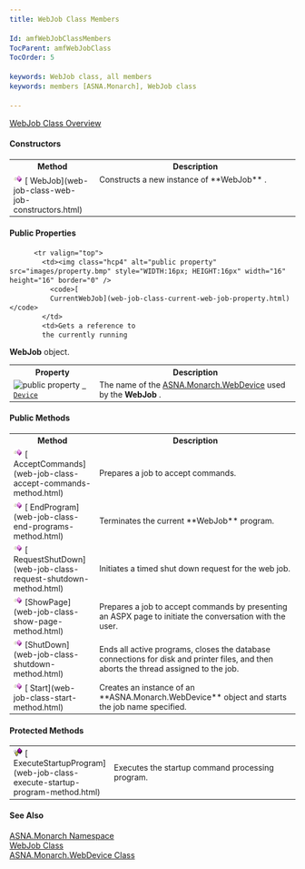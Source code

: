 ```yaml
---
title: WebJob Class Members

Id: amfWebJobClassMembers
TocParent: amfWebJobClass
TocOrder: 5

keywords: WebJob class, all members
keywords: members [ASNA.Monarch], WebJob class

---
```


[WebJob Class Overview](web-job-class.html) 

#### Constructors
<table class="mytable" cellspacing="0" cellpadding="4" width="90%">
          <colgroup>
            <col width="30%" />
            <col width="70%" />
          </colgroup>
          <tr>
            <th>Method</th>
            <th>Description</th>
          </tr>
          <tr valign="top">
            <td><img  id="IMG1" alt="public property" src="images/constructor.bmp" x-maintain-ratio="TRUE" style="WIDTH:16px; HEIGHT:16px" width="16" height="16" border="0" />
              [
              WebJob](web-job-class-web-job-constructors.html)
            </td>
            <td>Constructs a new instance
            of 
 **WebJob** .</td>
          </tr>
</table>

<!-- start public properties table -->	

#### Public Properties
<table class="mytable" cellspacing="0" cellpadding="4" width="90%">
          <colgroup>
            <col width="30%" />
            <col width="70%" />
          </colgroup>
          <tr>
            <th>Property</th>
            <th>Description</th>
          </tr>

          <tr valign="top">
            <td><img class="hcp4" alt="public property" src="images/property.bmp" style="WIDTH:16px; HEIGHT:16px" width="16" height="16" border="0" />
              <code>[
              CurrentWebJob](web-job-class-current-web-job-property.html)</code>
            </td>
            <td>Gets a reference to
            the currently running 
 **WebJob**  object.</td>
          </tr><tr>
            <td><img  id="Img8" alt="public property" src="images/
property.bmp" x-maintain-ratio="TRUE" width="16" height="16" border="0" />
              <code>[
              Device](web-job-class-device-property.html)</code>
            </td>
            <td>The name of the 
            [
            ASNA.Monarch.WebDevice](web-device-class.html) used by the 
 **WebJob** .</td>
          </tr>

</table>

<!--mine -->

#### Public Methods
<table class="mytable" cellspacing="0" cellpadding="4" width="90%">
          <colgroup>
            <col width="30%" />
            <col width="70%" />
          </colgroup>
          <tr>
            <th>Method</th>
            <th>Description</th>
          </tr>
          <tr>
            <td><img  id="Img5" alt="public property" src="images/methods.bmp" x-maintain-ratio="TRUE" style="WIDTH:16px; HEIGHT:16px" width="16" height="16" border="0" />
              [
              AcceptCommands](web-job-class-accept-commands-method.html)
            </td>
            <td>Prepares a job to accept
            commands.</td>
          </tr>
          <tr>
            <td><img  id="IMG2" alt="public property" src="images/methods.bmp" x-maintain-ratio="TRUE" style="WIDTH:16px; HEIGHT:16px" width="16" height="16" border="0" />
              [
              EndProgram](web-job-class-end-programs-method.html)
            </td>
            <td>Terminates the current 
 **WebJob**  program.</td>
          </tr>
          <tr>
            <td><img  id="Img7" alt="public property" src="images/methods.bmp" x-maintain-ratio="TRUE" style="WIDTH:16px; HEIGHT:16px" width="16" height="16" border="0" />
              [
              RequestShutDown](web-job-class-request-shutdown-method.html)
            </td>
            <td>Initiates a timed shut down
            request for the web job.</td>
          </tr>
          <tr>
            <td><img  id="Img6" alt="public property" src="images/methods.bmp" x-maintain-ratio="TRUE" style="WIDTH:16px; HEIGHT:16px" width="16" height="16" border="0" />
              [ShowPage](web-job-class-show-page-method.html)
            </td>
            <td>Prepares a job to accept
            commands by presenting an ASPX page to initiate the
            conversation with the user.</td>
          </tr>
          <tr>
            <td><img  id="Img3" alt="public property" src="images/methods.bmp" x-maintain-ratio="TRUE" style="WIDTH:16px; HEIGHT:16px" width="16" height="16" border="0" />
              [ShutDown](web-job-class-shutdown-method.html)
            </td>
            <td>Ends all active programs,
            closes the database connections for disk and printer
            files, and then aborts the thread assigned to the
            job.</td>
          </tr>
          <tr>
            <td><img  id="Img4" alt="public method" src="images/methods.bmp" x-maintain-ratio="TRUE" style="WIDTH:16px; HEIGHT:16px" width="16" height="16" border="0" />
              [
              Start](web-job-class-start-method.html)
            </td>
            <td>Creates an instance of an 
 **ASNA.Monarch.WebDevice**  object and
            starts the job name specified.</td>
          </tr>
</table>

#### Protected Methods
<table class="dtTABLE" id="table3" x-use-null-cells="x-use-null-cells" style="border-spacing: 0px" cellspacing="0">
          <colgroup span="1">
            <col span="1" style="WIDTH: 30%" />
            <col span="1" style="WIDTH: 70%" />
          </colgroup>
          <tr>
            <td style="width: 173px"><img alt="public property" src="images/promethod.bmp" x-maintain-ratio="TRUE" border="0" />
              [
              ExecuteStartupProgram](web-job-class-execute-startup-program-method.html)
            </td>
            <td>Executes the startup
            command processing program.</td>
          </tr>
</table>

#### See Also
[ASNA.Monarch Namespace](monarch-namespace.html) <br /> [WebJob Class](web-job-class.html) <br /> [ ASNA.Monarch.WebDevice Class](web-device-class.html)
